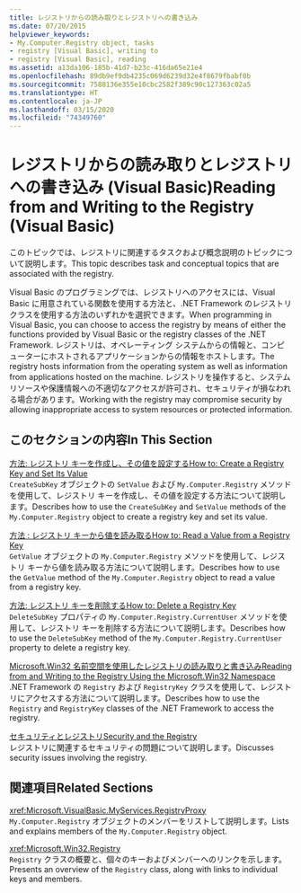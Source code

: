 ```yaml
---
title: レジストリからの読み取りとレジストリへの書き込み
ms.date: 07/20/2015
helpviewer_keywords:
- My.Computer.Registry object, tasks
- registry [Visual Basic], writing to
- registry [Visual Basic], reading
ms.assetid: a13da106-185b-41d7-b23c-416da65e21e4
ms.openlocfilehash: 89db9ef9db4235c069d6239d32e4f8679fbabf0b
ms.sourcegitcommit: 7588136e355e10cbc2582f389c90c127363c02a5
ms.translationtype: HT
ms.contentlocale: ja-JP
ms.lasthandoff: 03/15/2020
ms.locfileid: "74349760"
---
```

# <a name="reading-from-and-writing-to-the-registry-visual-basic"></a><span data-ttu-id="72d7e-102">レジストリからの読み取りとレジストリへの書き込み (Visual Basic)</span><span class="sxs-lookup"><span data-stu-id="72d7e-102">Reading from and Writing to the Registry (Visual Basic)</span></span>

<span data-ttu-id="72d7e-103">このトピックでは、レジストリに関連するタスクおよび概念説明のトピックについて説明します。</span><span class="sxs-lookup"><span data-stu-id="72d7e-103">This topic describes task and conceptual topics that are associated with the registry.</span></span>  
  
 <span data-ttu-id="72d7e-104">Visual Basic のプログラミングでは、レジストリへのアクセスには、Visual Basic に用意されている関数を使用する方法と、.NET Framework のレジストリ クラスを使用する方法のいずれかを選択できます。</span><span class="sxs-lookup"><span data-stu-id="72d7e-104">When programming in Visual Basic, you can choose to access the registry by means of either the functions provided by Visual Basic or the registry classes of the .NET Framework.</span></span> <span data-ttu-id="72d7e-105">レジストリは、オペレーティング システムからの情報と、コンピューターにホストされるアプリケーションからの情報をホストします。</span><span class="sxs-lookup"><span data-stu-id="72d7e-105">The registry hosts information from the operating system as well as information from applications hosted on the machine.</span></span> <span data-ttu-id="72d7e-106">レジストリを操作すると、システム リソースや保護情報への不適切なアクセスが許可され、セキュリティが損なわれる場合があります。</span><span class="sxs-lookup"><span data-stu-id="72d7e-106">Working with the registry may compromise security by allowing inappropriate access to system resources or protected information.</span></span>  
  
## <a name="in-this-section"></a><span data-ttu-id="72d7e-107">このセクションの内容</span><span class="sxs-lookup"><span data-stu-id="72d7e-107">In This Section</span></span>  

 [<span data-ttu-id="72d7e-108">方法: レジストリ キーを作成し、その値を設定する</span><span class="sxs-lookup"><span data-stu-id="72d7e-108">How to: Create a Registry Key and Set Its Value</span></span>](../../../../visual-basic/developing-apps/programming/computer-resources/how-to-create-a-registry-key-and-set-its-value.md)  
 <span data-ttu-id="72d7e-109">`CreateSubKey` オブジェクトの `SetValue` および `My.Computer.Registry` メソッドを使用して、レジストリ キーを作成し、その値を設定する方法について説明します。</span><span class="sxs-lookup"><span data-stu-id="72d7e-109">Describes how to use the `CreateSubKey` and `SetValue` methods of the `My.Computer.Registry` object to create a registry key and set its value.</span></span>  
  
 [<span data-ttu-id="72d7e-110">方法 : レジストリ キーから値を読み取る</span><span class="sxs-lookup"><span data-stu-id="72d7e-110">How to: Read a Value from a Registry Key</span></span>](../../../../visual-basic/developing-apps/programming/computer-resources/how-to-read-a-value-from-a-registry-key.md)  
 <span data-ttu-id="72d7e-111">`GetValue` オブジェクトの `My.Computer.Registry` メソッドを使用して、レジストリ キーから値を読み取る方法について説明します。</span><span class="sxs-lookup"><span data-stu-id="72d7e-111">Describes how to use the `GetValue` method of the `My.Computer.Registry` object to read a value from a registry key.</span></span>  
  
 [<span data-ttu-id="72d7e-112">方法: レジストリ キーを削除する</span><span class="sxs-lookup"><span data-stu-id="72d7e-112">How to: Delete a Registry Key</span></span>](../../../../visual-basic/developing-apps/programming/computer-resources/how-to-delete-a-registry-key.md)  
 <span data-ttu-id="72d7e-113">`DeleteSubKey` プロパティの `My.Computer.Registry.CurrentUser` メソッドを使用して、レジストリ キーを削除する方法について説明します。</span><span class="sxs-lookup"><span data-stu-id="72d7e-113">Describes how to use the `DeleteSubKey` method of the `My.Computer.Registry.CurrentUser` property to delete a registry key.</span></span>  
  
 [<span data-ttu-id="72d7e-114">Microsoft.Win32 名前空間を使用したレジストリの読み取りと書き込み</span><span class="sxs-lookup"><span data-stu-id="72d7e-114">Reading from and Writing to the Registry Using the Microsoft.Win32 Namespace</span></span>](../../../../visual-basic/developing-apps/programming/computer-resources/reading-from-and-writing-to-the-registry-using-the-microsoft-win32-namespace.md)  
 <span data-ttu-id="72d7e-115">.NET Framework の `Registry` および `RegistryKey` クラスを使用して、レジストリにアクセスする方法について説明します。</span><span class="sxs-lookup"><span data-stu-id="72d7e-115">Describes how to use the `Registry` and `RegistryKey` classes of the .NET Framework to access the registry.</span></span>  
  
 [<span data-ttu-id="72d7e-116">セキュリティとレジストリ</span><span class="sxs-lookup"><span data-stu-id="72d7e-116">Security and the Registry</span></span>](../../../../visual-basic/developing-apps/programming/computer-resources/security-and-the-registry.md)  
 <span data-ttu-id="72d7e-117">レジストリに関連するセキュリティの問題について説明します。</span><span class="sxs-lookup"><span data-stu-id="72d7e-117">Discusses security issues involving the registry.</span></span>  
  
## <a name="related-sections"></a><span data-ttu-id="72d7e-118">関連項目</span><span class="sxs-lookup"><span data-stu-id="72d7e-118">Related Sections</span></span>  

 <xref:Microsoft.VisualBasic.MyServices.RegistryProxy>  
 <span data-ttu-id="72d7e-119">`My.Computer.Registry` オブジェクトのメンバーをリストして説明します。</span><span class="sxs-lookup"><span data-stu-id="72d7e-119">Lists and explains members of the `My.Computer.Registry` object.</span></span>  
  
 <xref:Microsoft.Win32.Registry>  
 <span data-ttu-id="72d7e-120">`Registry` クラスの概要と、個々のキーおよびメンバーへのリンクを示します。</span><span class="sxs-lookup"><span data-stu-id="72d7e-120">Presents an overview of the `Registry` class, along with links to individual keys and members.</span></span>
